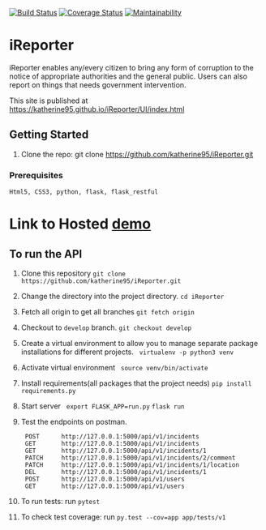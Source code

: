 [![Build Status](https://travis-ci.org/katherine95/iReporter.svg?branch=develop-api-v2)](https://travis-ci.org/katherine95/iReporter) [![Coverage Status](https://coveralls.io/repos/github/katherine95/iReporter/badge.svg?branch=develop-api-v2)](https://coveralls.io/github/katherine95/iReporter?branch=develop-api-v2)
[![Maintainability](https://api.codeclimate.com/v1/badges/68e36e977cb3d0d710b2/maintainability)](https://codeclimate.com/github/katherine95/iReporter/maintainability)
# iReporter
iReporter enables any/every citizen to bring any form of corruption to the notice of appropriate authorities and the general public. Users can also report on things that needs government intervention.

This site is published at https://katherine95.github.io/iReporter/UI/index.html

## Getting Started

1. Clone the repo:
    git clone https://github.com/katherine95/iReporter.git  


### Prerequisites

```
Html5, CSS3, python, flask, flask_restful 
```

# Link to Hosted [demo](https://quiet-tundra-27329.herokuapp.com/api/v1/incidents)

## To run the API  ##

1. Clone this repository
   ```git clone https://github.com/katherine95/iReporter.git```
2. Change the directory into the project directory.
    ```cd iReporter```
2. Fetch all origin to get all branches
    ```git fetch origin```
3. Checkout to `develop` branch.
    ```git checkout develop```
4. Create a virtual environment to allow you to manage separate package installations for different     projects.
    ``` virtualenv -p python3 venv```
5. Activate virtual environment
    ``` source venv/bin/activate```
5. Install requirements(all packages that the project needs)
    ```pip install requirements.py```
6. Start server
    ``` export FLASK_APP=run.py```
    `flask run`
7. Test the endpoints on postman.

        POST      http://127.0.0.1:5000/api/v1/incidents
        GET       http://127.0.0.1:5000/api/v1/incidents
        GET       http://127.0.0.1:5000/api/v1/incidents/1
        PATCH     http://127.0.0.1:5000/api/v1/incidents/2/comment
        PATCH     http://127.0.0.1:5000/api/v1/incidents/1/location
        DEL       http://127.0.0.1:5000/api/v1/incidents/1
        POST      http://127.0.0.1:5000/api/v1/users
        GET       http://127.0.0.1:5000/api/v1/users

8. To run tests:
    run ```pytest```
9. To check test coverage:
    run ```py.test --cov=app app/tests/v1```
